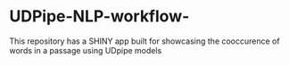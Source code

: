 # UDPipe-NLP-workflow-
This repository has a SHINY app built for showcasing the cooccurence of words in a passage using UDpipe models
